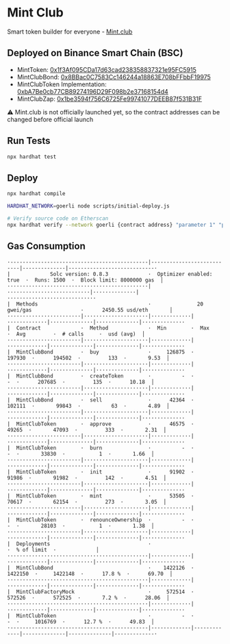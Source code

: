 # Mint Club
Smart token builder for everyone - [Mint.club](https://mint.club)

## Deployed on Binance Smart Chain (BSC)
- MintToken: [0x1f3Af095CDa17d63cad238358837321e95FC5915](https://bscscan.com/token/0x1f3Af095CDa17d63cad238358837321e95FC5915)
- MintClubBond: [0x8BBac0C7583Cc146244a18863E708bFFbbF19975](https://bscscan.com/address/0x8BBac0C7583Cc146244a18863E708bFFbbF19975)
- MintClubToken Implementation: [0xbA7Be0cb77CB89274196D29F098b2e37168154d4](https://bscscan.com/address/0xbA7Be0cb77CB89274196D29F098b2e37168154d4#code)
- MintClubZap: [0x1be3594f756C6725Fe99741077DEEB87f531B31F](https://bscscan.com/address/0x1be3594f756C6725Fe99741077DEEB87f531B31F)

⚠️ Mint.club is not officially launched yet, so the contract addresses can be changed before official launch


## Run Tests
```bash
npx hardhat test
```

## Deploy
```bash
npx hardhat compile

HARDHAT_NETWORK=goerli node scripts/initial-deploy.js

# Verify source code on Etherscan
npx hardhat verify --network goerli {contract address} "parameter 1" "parameter 2"
```

## Gas Consumption
```
·---------------------------------------------|---------------------------|--------------|----------------------------·
|             Solc version: 0.8.3             ·  Optimizer enabled: true  ·  Runs: 1500  ·  Block limit: 8000000 gas  │
··············································|···························|··············|·····························
|  Methods                                    ·               20 gwei/gas                ·      2450.55 usd/eth       │
························|·····················|·············|·············|··············|··············|··············
|  Contract             ·  Method             ·  Min        ·  Max        ·  Avg         ·  # calls     ·  usd (avg)  │
························|·····················|·············|·············|··············|··············|··············
|  MintClubBond         ·  buy                ·     126875  ·     197930  ·      194502  ·         133  ·       9.53  │
························|·····················|·············|·············|··············|··············|··············
|  MintClubBond         ·  createToken        ·          -  ·          -  ·      207685  ·         135  ·      10.18  │
························|·····················|·············|·············|··············|··············|··············
|  MintClubBond         ·  sell               ·      42364  ·     102111  ·       99843  ·          63  ·       4.89  │
························|·····················|·············|·············|··············|··············|··············
|  MintClubToken        ·  approve            ·      46575  ·      49265  ·       47093  ·         333  ·       2.31  │
························|·····················|·············|·············|··············|··············|··············
|  MintClubToken        ·  burn               ·          -  ·          -  ·       33830  ·           1  ·       1.66  │
························|·····················|·············|·············|··············|··············|··············
|  MintClubToken        ·  init               ·      91902  ·      91986  ·       91982  ·         142  ·       4.51  │
························|·····················|·············|·············|··············|··············|··············
|  MintClubToken        ·  mint               ·      53505  ·      70617  ·       62154  ·         273  ·       3.05  │
························|·····················|·············|·············|··············|··············|··············
|  MintClubToken        ·  renounceOwnership  ·          -  ·          -  ·       28103  ·           1  ·       1.38  │
························|·····················|·············|·············|··············|··············|··············
|  Deployments                                ·                                          ·  % of limit  ·             │
··············································|·············|·············|··············|··············|··············
|  MintClubBond                               ·    1422126  ·    1422150  ·     1422148  ·      17.8 %  ·      69.70  │
··············································|·············|·············|··············|··············|··············
|  MintClubFactoryMock                        ·     572514  ·     572526  ·      572525  ·       7.2 %  ·      28.06  │
··············································|·············|·············|··············|··············|··············
|  MintClubToken                              ·          -  ·          -  ·     1016769  ·      12.7 %  ·      49.83  │
·---------------------------------------------|-------------|-------------|--------------|--------------|-------------·
```
